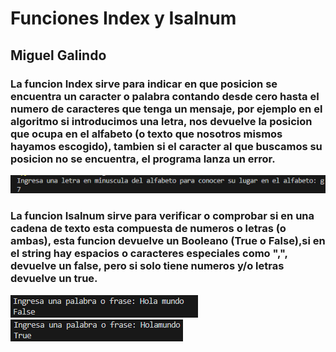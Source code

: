 # Funciones Index y Isalnum
## Miguel Galindo
### La funcion Index sirve para indicar en que posicion se encuentra un caracter o palabra contando desde cero hasta el numero de caracteres que tenga un mensaje, por ejemplo en el algoritmo si introducimos una letra, nos devuelve la posicion que ocupa en el alfabeto (o texto que nosotros mismos hayamos escogido), tambien si el caracter al que buscamos su posicion no se encuentra, el programa lanza un error.
![alt text](image.png)
### La funcion Isalnum sirve para verificar o comprobar si en una cadena de texto esta compuesta de numeros o letras (o ambas), esta funcion devuelve un Booleano (True o False),si en el string hay espacios o caracteres especiales como ",", devuelve un false, pero si solo tiene numeros y/o letras devuelve un true.
![alt text](image-1.png)
![alt text](image-2.png)